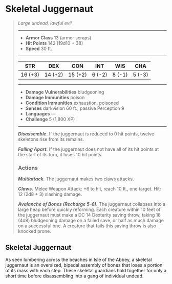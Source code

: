 # Skeletal Juggernaut
>*Large undead, lawful evil*
>___
>- **Armor Class** 13 (armor scraps)
>- **Hit Points** 142 (19d10 + 38)
>- **Speed** 30 ft.
>___
>|STR|DEX|CON|INT|WIS|CHA|
>|:---:|:---:|:---:|:---:|:---:|:---:|
>|16 (+3)|14 (+2)|15 (+2)|6 (-2)|8 (-1)|5 (-3)|
>___
>- **Damage Vulnerabilities** bludgeoning
>- **Damage Immunities** poison
>- **Condition Immunities** exhaustion, poisoned
>- **Senses** darkvision 60 ft., passive Perception 9
>- **Languages** —
>- **Challenge** 5 (1,800 XP)
>___
>***Disassemble.*** If the juggernaut is reduced to 0 hit points, twelve skeletons rise from its remains.  
>
>***Falling Apart.*** If the juggernaut does not have all of its hit points at the start of its turn, it loses 10 hit points.  
>
>### Actions
>***Multiattack.*** The juggernaut makes two claws attacks.  
>
>***Claws.*** Melee Weapon Attack: +6 to hit, reach 10 ft., one target. Hit: 12 (2d8 + 3) slashing damage.  
>
>***Avalanche of Bones (Recharge 5–6).*** The juggernaut collapses into a large heap before quickly reforming. Each creature within 10 feet of the juggernaut must make a DC 14 Dexterity saving throw, taking 18 (4d8) bludgeoning damage on a failed save, or half as much damage on a successful one. A creature that fails this saving throw is also knocked prone.
## Skeletal Juggernaut
As seen lumbering across the beaches in Isle of the Abbey, a skeletal juggernaut is an oversized, bipedal assembly of bones that loses a portion of its mass with each step. These skeletal guardians hold together for only a short time before disassembling into a gang of individual undead.